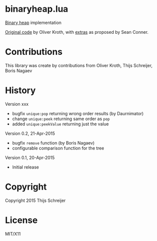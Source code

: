 binaryheap.lua
==============

[Binary heap](http://en.wikipedia.org/wiki/Binary_heap) implementation

[Original code](http://lua-users.org/lists/lua-l/2015-04/msg00137.html)
by Oliver Kroth, with
[extras](http://lua-users.org/lists/lua-l/2015-04/msg00133.html)
as proposed by Sean Conner.

Contributions
=============
This library was create by contributions from Oliver Kroth,
Thijs Schreijer, Boris Nagaev

History
=======

Version xxx

 - bugfix `unique:pop` returning wrong order results (by Daurnimator)
 - change `unique:peek` returning same order as `pop`
 - added `unique:peekValue` returning just the value

Version 0.2, 21-Apr-2015

 - bugfix `remove` function (by Boris Nagaev)
 - configurable comparison function for the tree

Version 0.1, 20-Apr-2015

 - Initial release


Copyright
=========
Copyright 2015 Thijs Schreijer

License
=======
MIT/X11
